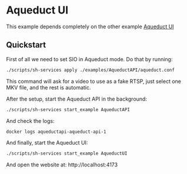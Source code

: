 # Aqueduct UI

This example depends completely on the other example [Aqueduct UI](../AqueductAPI/)

## Quickstart

First of all we need to set SIO in Aqueduct mode.
Do that by running:

```bash
./scripts/sh-services apply ./examples/AqueductAPI/aqueduct.conf
```

This command will ask for a video to use as a fake RTSP, just select one MKV file, and the rest is automatic.

After the setup, start the Aqueduct API in the background:

```bash
./scripts/sh-services start_example AqueductAPI 
```

And check the logs:

```bash
docker logs aqueductapi-aqueduct-api-1 
```

And finally, start the Aqueduct UI:

```bash
./scripts/sh-services start_example AqueductUI 
```

And open the website at: http://localhost:4173